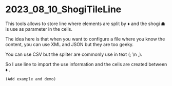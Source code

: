 # 2023_08_10_ShogiTileLine
This tools allows to store line where elements are split by  ♦ and the shogi ☗ is use as parameter  in the cells.

The idea here is that when you want to configure a file where you know the content, you can use XML and JSON but they are too geeky.

You can use CSV but the spliter are commonly use in text (; \n ,).

So I use line to import the use information and the cells are created between ♦ .

```
(Add example and demo)
```

